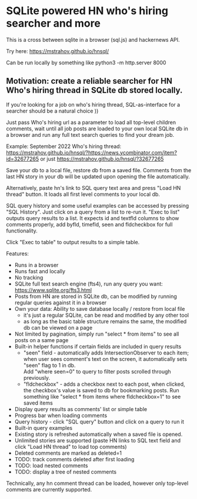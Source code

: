 # SQLite powered HN who's hiring searcher and more

This is a cross between sqlite in a browser (sql.js) and hackernews API. 

Try here: https://mstrahov.github.io/hnsql/

Can be run locally by something like python3 -m http.server 8000


## Motivation: create a reliable searcher for HN Who's hiring thread in SQLite db stored locally. 

If you're looking for a job on who's hiring thread, SQL-as-interface for a searcher should be a natural choice  )) 

Just pass Who's hiring url as a parameter to load all top-level children comments, wait until all job posts are loaded to your own local SQLite db in a browser and run any full text search queries to find your dream job. 

Example: September 2022 Who's hiring thread: https://mstrahov.github.io/hnsql/?https://news.ycombinator.com/item?id=32677265 or just https://mstrahov.github.io/hnsql/?32677265

Save your db to a local file, restore db from a saved file. Comments from the last HN story in your db will be updated upon opening the file automatically. 

Alternatively, paste hn's link to SQL query text area and press "Load HN thread" button. It loads all first level comments to your local db. 

SQL query history and some useful examples can be accessed by pressing "SQL History". Just click on a query from a list to re-run it. "Exec to list" outputs query results to a list. It expects id and textfld columns to show comments properly, add byfld, timefld, seen and fldcheckbox for full functionality.

Click "Exec to table" to output results to a simple table. 

Features:


- Runs in a browser
- Runs fast and locally 
- No tracking
- SQLite full text search engine (fts4), run any query you want: https://www.sqlite.org/fts3.html
- Posts from HN are stored in SQLite db, can be modified by running regular queries against it in a browser
- Own your data: Ability to save database locally / restore from local file
  - it's just a regular SQLite, can be read and modified by any other tool
  - as long as the basic table structure remains the same, the modified db can be viewed on a page
- Not limited by pagination, simply run "select * from items" to see all posts on a same page
- Built-in helper functions if certain fields are included in query results
  - "seen" field - automatically adds IntersectionObserver to each item; when user sees comment's text on the screen, it automatically sets "seen" flag to 1 in db.  
    Add "where seen=0" to query to filter posts scrolled through previously.
  - "fldcheckbox" - adds a checkbox next to each post, when clicked, the checkbox's value is saved to db for bookmarking posts.
    Run something like "select * from items where fldcheckbox=1" to see saved items
- Display query results as comments' list or simple table
- Progress bar when loading comments
- Query history - click "SQL query" button and click on a query to run it
- Built-in query examples
- Existing story is refreshed automatically when a saved file is opened. 
- Unlimited stories are supported (paste HN links to SQL text field and click "Load HN thread" to load top comments)
- Deleted comments are marked as deleted=1
- TODO: track comments deleted after first loading
- TODO: load nested comments
- TODO: display a tree of nested comments


Technically, any hn comment thread can be loaded, however only top-level comments are currently supported.



                      
